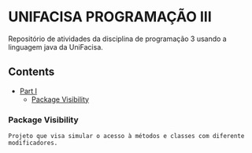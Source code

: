 # UNIFACISA PROGRAMAÇÃO III
Repositório de atividades da disciplina de programação 3 usando a linguagem java da UniFacisa.

## Contents
- [Part I](#facisa-p3)
    - [Package Visibility](#package-visibility)
    

### Package Visibility
    Projeto que visa simular o acesso à métodos e classes com diferente modificadores.